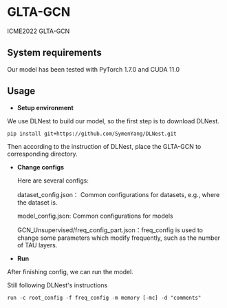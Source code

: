# GLTA-GCN
ICME2022 GLTA-GCN

## System requirements

Our model has been tested with PyTorch 1.7.0 and CUDA 11.0

## Usage

* **Setup environment**

We use DLNest to build our model, so the first step is to download DLNest.

```
pip install git+https://github.com/SymenYang/DLNest.git
```

Then according to the instruction of DLNest, place the GLTA-GCN to corresponding directory.

* **Change configs**

  Here are several configs:

  dataset_config.json： Common configurations for datasets, e.g., where the dataset is.

  model_config.json: Common configurations for models

  GCN_Unsupervised/freq_config_part.json：freq_config is used to change some parameters which modify frequently, such as the number of TAU layers.

  

* **Run**

After finishing config,  we can run the model.

Still following DLNest's instructions 

```
run -c root_config -f freq_config -m memory [-mc] -d "comments"
```



